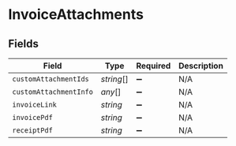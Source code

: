 # InvoiceAttachments


## Fields

| Field                  | Type                   | Required               | Description            |
| ---------------------- | ---------------------- | ---------------------- | ---------------------- |
| `customAttachmentIds`  | *string*[]             | :heavy_minus_sign:     | N/A                    |
| `customAttachmentInfo` | *any*[]                | :heavy_minus_sign:     | N/A                    |
| `invoiceLink`          | *string*               | :heavy_minus_sign:     | N/A                    |
| `invoicePdf`           | *string*               | :heavy_minus_sign:     | N/A                    |
| `receiptPdf`           | *string*               | :heavy_minus_sign:     | N/A                    |